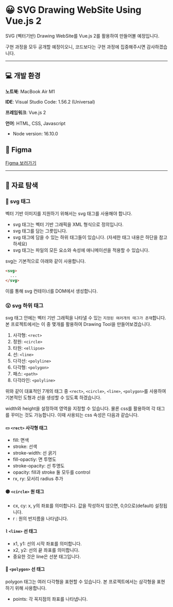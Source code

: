 # 😀 SVG Drawing WebSite Using Vue.js 2

SVG (벡터기반) Drawing WebSite를 Vue.js 2를 활용하여 만들어볼 예정입니다.

구현 과정을 모두 공개할 예정이오니, 코드보다는 구현 과정에 집중해주시면 감사하겠습니다.

---

## 💻 개발 환경

**노트북**: MacBook Air M1

**IDE**: Visual Studio Code: 1.56.2 (Universal)

**프레임워크**: Vue.js 2

**언어**: HTML, CSS, Javascript

- Node version: 16.10.0


## 🎨 Figma

[Figma 보러가기](https://www.figma.com/file/U6ELp3FmU5ELEVax63yBCs/Untitled?node-id=0%3A1)

---

## 📝 자료 탐색

### 🤔 svg 태그

벡터 기반 이미지를 지원하기 위해서는 svg 태그를 사용해야 합니다.

- svg 태그는 벡터 기반 그래픽을 XML 형식으로 정의입니다.
- svg 태그를 담는 그릇입니다.
- svg 태그에 담을 수 있는 하위 태그들이 있습니다. (자세한 태그 내용은 하단을 참고하세요)
- svg 태그는 파일의 모든 요소와 속성에 애니메이션을 적용할 수 있습니다.

svg는 기본적으로 아래와 같이 사용합니다.

```html
<svg>
  ...
</svg>
```

이를 통해 svg 컨테이너를 DOM에서 생성합니다.

### 😮 svg 하위 태그

svg 태그 안에는 벡터 기반 그래픽을 나타낼 수 있는 `지정된 여러개의 태그가 존재`합니다. 본 프로젝트에서는 이 중 몇개를 활용하여 Drawing Tool을 만들어보겠습니다.

1. 사각형: `<rect>`
2. 정원: `<circle>`
3. 타원: `<ellipse>`
4. 선: `<line>`
5. 다각선: `<polyline>`
6. 다각형: `<polygon>`
7. 패스: `<path>`
8. 다각라인: `<polyline>`

위와 같이 대표적인 7개의 태그 중 `<rect>`, `<circle>`, `<line>`, `<polygon>`를 사용하여 기본적인 도형과 선을 생성할 수 있도록 하겠습니다.

width와 height을 설정하여 영역을 지정할 수 있습니다. 물론 css를 활용하여 각 태그를 꾸미는 것도 가능합니다. 이때 사용되는 css 속성은 다음과 같습니다. 

#### ▭ `<rect>` 사각형 태그

- fill: 면색
- stroke: 선색
- stroke-width: 선 굵기
- fill-opactiy: 면 투명도
- stroke-opacity: 선 투명도
- opacity:  fill과 stroke 둘 모두를 control
- rx, ry: 모서리 radius 추가

#### 🟣 `<circle>` 원 태그

- cx, cy: x, y의 좌표를 의미합니다. 값을 작성하지 않으면, 0,0으로(default) 설정됩니다.
- r : 원의 반지름을 나타냅니다.

#### ⌇ `<line>` 선 태그

- x1, y1: 선의 시작 좌표를 의미합니다.
- x2, y2: 선의 끝 좌표를 의미합니다.
- 중요한 것은 line은 선분 태그입니다.

#### 📐 `<polygon>` 선 태그

polygon 태그는 여러 다각형을 표현할 수 있습니다. 본 프로젝트에서는 삼각형을 표현하기 위해 사용합니다.

- points: 각 꼭지점의 좌표를 나타냅니다.







